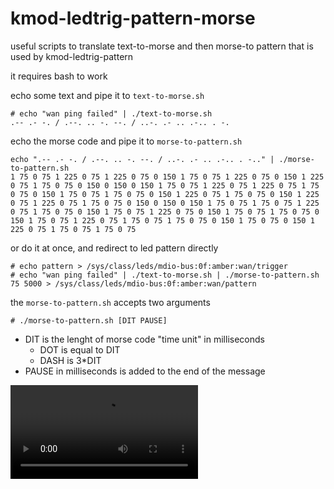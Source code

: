 # kmod-ledtrig-pattern-morse
useful scripts to translate text-to-morse and then morse-to pattern that is used by kmod-ledtrig-pattern

it requires bash to work

echo some text and pipe it to `text-to-morse.sh`
```
# echo "wan ping failed" | ./text-to-morse.sh 
.-- .- -. / .--. .. -. --. / ..-. .- .. .-.. . -.
```

echo the morse code and pipe it to `morse-to-pattern.sh`
```
echo ".-- .- -. / .--. .. -. --. / ..-. .- .. .-.. . -.." | ./morse-to-pattern.sh 
1 75 0 75 1 225 0 75 1 225 0 75 0 150 1 75 0 75 1 225 0 75 0 150 1 225 0 75 1 75 0 75 0 150 0 150 0 150 1 75 0 75 1 225 0 75 1 225 0 75 1 75 0 75 0 150 1 75 0 75 1 75 0 75 0 150 1 225 0 75 1 75 0 75 0 150 1 225 0 75 1 225 0 75 1 75 0 75 0 150 0 150 0 150 1 75 0 75 1 75 0 75 1 225 0 75 1 75 0 75 0 150 1 75 0 75 1 225 0 75 0 150 1 75 0 75 1 75 0 75 0 150 1 75 0 75 1 225 0 75 1 75 0 75 1 75 0 75 0 150 1 75 0 75 0 150 1 225 0 75 1 75 0 75 1 75 0 75
```

or do it at once, and redirect to led pattern directly
```
# echo pattern > /sys/class/leds/mdio-bus:0f:amber:wan/trigger
# echo "wan ping failed" | ./text-to-morse.sh | ./morse-to-pattern.sh 75 5000 > /sys/class/leds/mdio-bus:0f:amber:wan/pattern
```
the `morse-to-pattern.sh` accepts two arguments
```
# ./morse-to-pattern.sh [DIT PAUSE]
```
- DIT is the lenght of morse code "time unit" in milliseconds
  - DOT is equal to DIT
  - DASH is 3*DIT
- PAUSE in milliseconds is added to the end of the message

![morse-led](https://github.com/raleik-pl/kmod-ledtrig-pattern-morse/raw/refs/heads/main/morse-led.mp4)

